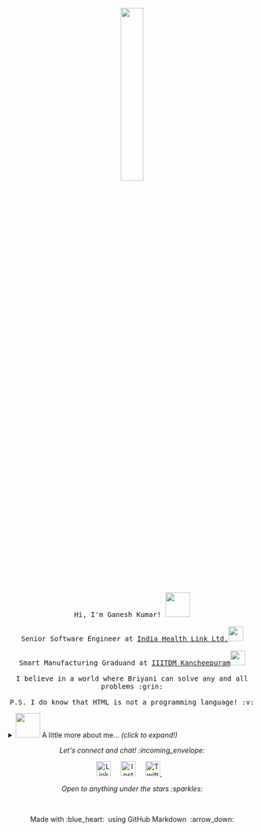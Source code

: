 <p align="center">
  <img src="https://media.giphy.com/media/MeJgB3yMMwIaHmKD4z/giphy.gif" width="30%">
  <br><br>
  <samp>
    Hi, I'm Ganesh Kumar! <img src="https://media.giphy.com/media/mGcNjsfWAjY5AEZNw6/giphy.gif" width="50">
    <br><br>
    Senior Software Engineer at <a href="https://www.indiahealthlink.com">India Health Link Ltd.</a><img src="https://media.giphy.com/media/WUlplcMpOCEmTGBtBW/giphy.gif" width="30"> 
    <br><br>
    Smart Manufacturing Graduand at <a href="http://www.iiitdm.ac.in">IIITDM Kancheepuram</a><img src="https://media.giphy.com/media/fYSnHlufseco8Fh93Z/giphy.gif" width="30">
    <br><br>
    I believe in a world where Briyani can solve any and all problems :grin:
    <br><br>
    P.S. I do know that HTML is not a programming language! :v:
  </samp>

<p align = "center">
<details>
<summary> <img src="https://media.giphy.com/media/VgCDAzcKvsR6OM0uWg/giphy.gif" width="50"> A little more about me...   <i>(click to expand!)</i> </summary>
  
```javascript
const README = {
    pronouns: "He" | "Him",
    code: ["Javascript", "Typescript", "Python", "C", "C++", "Dart"],
    askMeAbout: ["web dev", "cognitive ml and dl", "app dev", "blogging"],
    technologies: {
        mobileApp:{
            android:  ["kotlin"],
            iOS:  ["swift"],
            cross_platform: ["react-native","flutter"]
        },
        frontEnd: {
            js: ["Vue", "React"],
            css: ["materialize", "vuetify", "bootstrap"]
        },
        backEnd: {
            js: ["node", "express", "SuiteScript"],
            python: ["flask"]
            go: ["go-node"]
        },
        devOps: ["AWS", "Docker🐳", "GCP", "Nginx"],
        databases: ["mongo", "MySql", "sqlite"],
        misc: ["Firebase", "Socket.IO", "selenium", "open-cv", "Tensorflow", "Pytorch"]
    },
    architecture: ["Serverless Architecture", "Progressive web applications", "Single page applications"],
    currentProject: "I am developing Serverless Mobile app in Flutter",
    funFact: "There are two ways to write error-free programs; only the third one works"
};
```
<p align="left"> <img src="https://github-readme-stats.vercel.app/api?username=coderganesh&show_icons=true&title_color=fff&icon_color=79ff97&text_color=9f9f9f&bg_color=151515" alt="coderganesh" /> </p>
</details>
</p>


<p align="center"> 
  <i> Let's connect and chat! :incoming_envelope: </i>
</p>

<p align="center">
  <a href="https://www.linkedin.com/in/ganeshkumartk"><img src="https://image.flaticon.com/icons/svg/174/174857.svg" width="30px" alt="LinkedIn"></a> &nbsp; &nbsp;
  <a href="https://instagram.com/paarottagonist"><img src="https://image.flaticon.com/icons/svg/174/174855.svg" width="30px" alt="Instagram"></a> &nbsp; &nbsp;
  <a href="https://twitter.com/gaaneshaha"><img src="https://image.flaticon.com/icons/svg/174/174876.svg" width="30px" alt="Twitter">     </a> &nbsp; &nbsp;

<p align="center">
  <i> Open to anything under the stars :sparkles: </i>
</p>

<br>

<p align="center">
  Made with :blue_heart: &nbsp;using GitHub Markdown &nbsp;:arrow_down:
</p>
